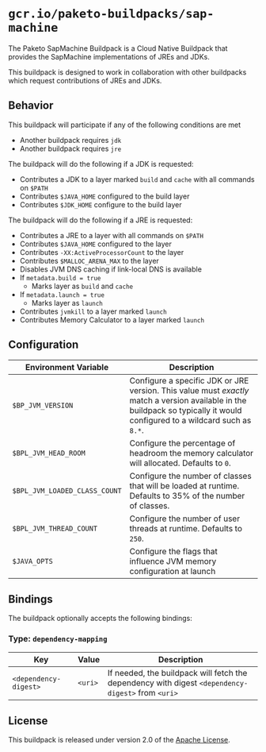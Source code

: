 # `gcr.io/paketo-buildpacks/sap-machine`
The Paketo SapMachine Buildpack is a Cloud Native Buildpack that provides the SapMachine implementations of JREs and JDKs.

This buildpack is designed to work in collaboration with other buildpacks which request contributions of JREs and JDKs.

## Behavior
This buildpack will participate if any of the following conditions are met

* Another buildpack requires `jdk`
* Another buildpack requires `jre`

The buildpack will do the following if a JDK is requested:

* Contributes a JDK to a layer marked `build` and `cache` with all commands on `$PATH`
* Contributes `$JAVA_HOME` configured to the build layer
* Contributes `$JDK_HOME` configure to the build layer

The buildpack will do the following if a JRE is requested:

* Contributes a JRE to a layer with all commands on `$PATH`
* Contributes `$JAVA_HOME` configured to the layer
* Contributes `-XX:ActiveProcessorCount` to the layer
* Contributes `$MALLOC_ARENA_MAX` to the layer
* Disables JVM DNS caching if link-local DNS is available
* If `metadata.build = true`
  * Marks layer as `build` and `cache`
* If `metadata.launch = true`
  * Marks layer as `launch`
* Contributes `jvmkill` to a layer marked `launch`
* Contributes Memory Calculator to a layer marked `launch`

## Configuration
| Environment Variable | Description
| -------------------- | -----------
| `$BP_JVM_VERSION` | Configure a specific JDK or JRE version.  This value must _exactly_ match a version available in the buildpack so typically it would configured to a wildcard such as `8.*`.
| `$BPL_JVM_HEAD_ROOM` | Configure the percentage of headroom the memory calculator will allocated.  Defaults to `0`.
| `$BPL_JVM_LOADED_CLASS_COUNT` | Configure the number of classes that will be loaded at runtime.  Defaults to 35% of the number of classes.
| `$BPL_JVM_THREAD_COUNT` | Configure the number of user threads at runtime.  Defaults to `250`.
| `$JAVA_OPTS` | Configure the flags that influence JVM memory configuration at launch

## Bindings
The buildpack optionally accepts the following bindings:

### Type: `dependency-mapping`
|Key                   | Value   | Description
|----------------------|---------|------------
|`<dependency-digest>` | `<uri>` | If needed, the buildpack will fetch the dependency with digest `<dependency-digest>` from `<uri>`

## License
This buildpack is released under version 2.0 of the [Apache License][a].

[a]: http://www.apache.org/licenses/LICENSE-2.0
